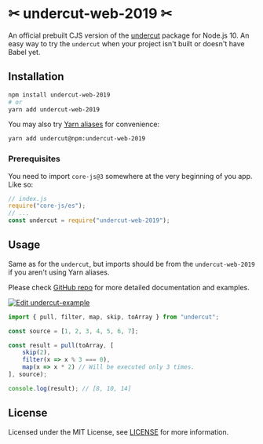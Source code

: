 # ✂ undercut-web-2019 ✂

An official prebuilt CJS version of the [undercut](https://www.npmjs.com/package/undercut) package for Node.js 10. An easy way to try the `undercut` when your project isn't built or doesn't have Babel yet.

## Installation

```sh
npm install undercut-web-2019
# or
yarn add undercut-web-2019
```

You may also try [Yarn aliases](https://yarnpkg.com/en/docs/cli/add#toc-yarn-add-alias) for convenience:

```sh
yarn add undercut@npm:undercut-web-2019
```

### Prerequisites

You need to import `core-js@3` somewhere at the very beginning of you app. Like so:

```js
// index.js
require("core-js/es");
// ...
const undercut = require("undercut-web-2019");
```

## Usage

Same as for the `undercut`, but imports should be from the `undercut-web-2019` if you aren't using Yarn aliases.

Please check [GitHub repo](https://github.com/the-spyke/undercut) for more detailed documentation and examples.

[![Edit undercut-example](https://codesandbox.io/static/img/play-codesandbox.svg)](https://codesandbox.io/s/undercut-example-9g1nh?fontsize=14&module=%2Fsrc%2Findex.js)

```js
import { pull, filter, map, skip, toArray } from "undercut";

const source = [1, 2, 3, 4, 5, 6, 7];

const result = pull(toArray, [
    skip(2),
    filter(x => x % 3 === 0),
    map(x => x * 2) // Will be executed only 3 times.
], source);

console.log(result); // [8, 10, 14]
```

## License

Licensed under the MIT License, see [LICENSE](LICENSE) for more information.
